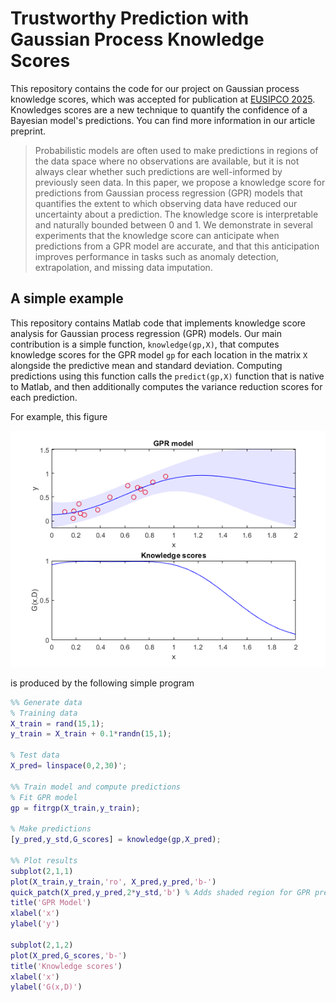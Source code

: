 # Trustworthy Prediction with Gaussian Process Knowledge Scores
This repository contains the code for our project on Gaussian process knowledge scores, which was accepted for publication at [EUSIPCO 2025](https://eusipco2025.org/). Knowledges scores are a new technique to quantify the confidence of a Bayesian model's predictions. You can find more information in our article preprint. 

> Probabilistic models are often used to make predictions in regions of the data space where no observations are available, but it is not always clear whether such predictions are well-informed by previously seen data. In this paper, we propose a knowledge score for predictions from Gaussian process regression (GPR) models that quantifies the extent to which observing data have reduced our uncertainty about a prediction. The knowledge score is interpretable and naturally bounded between 0 and 1. We demonstrate in several experiments that the knowledge score can  anticipate when predictions from a GPR model are accurate, and that this anticipation improves performance in tasks such as anomaly detection, extrapolation, and missing data imputation.

## A simple example
This repository contains Matlab code that implements knowledge score analysis for Gaussian process regression (GPR) models. Our main contribution is a simple function, `knowledge(gp,X)`, that computes knowledge scores for the GPR model `gp` for each location in the matrix `X` alongside the predictive mean and standard deviation. Computing predictions using this function calls the `predict(gp,X)` function that is native to Matlab, and then additionally computes the variance reduction scores for each prediction.

For example, this figure

![](https://github.com/KurtButler/GP-knowledge/blob/main/images/minimal_example.png)

is produced by the following simple program

```matlab
%% Generate data
% Training data
X_train = rand(15,1);
y_train = X_train + 0.1*randn(15,1);

% Test data
X_pred= linspace(0,2,30)';

%% Train model and compute predictions
% Fit GPR model 
gp = fitrgp(X_train,y_train);

% Make predictions
[y_pred,y_std,G_scores] = knowledge(gp,X_pred);

%% Plot results
subplot(2,1,1)
plot(X_train,y_train,'ro', X_pred,y_pred,'b-')
quick_patch(X_pred,y_pred,2*y_std,'b') % Adds shaded region for GPR predictions
title('GPR Model')
xlabel('x')
ylabel('y')

subplot(2,1,2)
plot(X_pred,G_scores,'b-')
title('Knowledge scores')
xlabel('x')
ylabel('G(x,D)')
```

